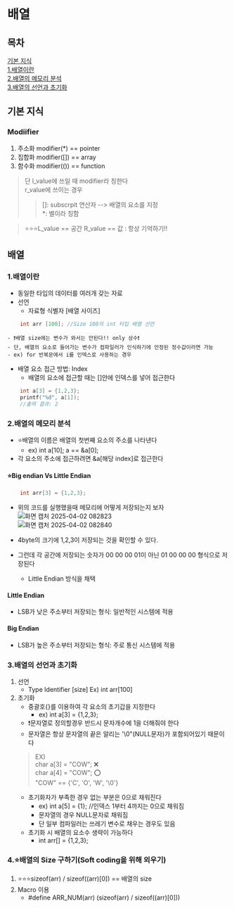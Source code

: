 # 배열

## 목차
[기본 지식](#기본-지식)<br>
[1.배열이란](#1-배열이란)<br>
[2.배열의 메모리 분석](#2-배열의-메모리-분석)<br>
[3.배열의 선언과 초기화](#3-배열의-선언과-초기화)<br>

## 기본 지식
### Modiifier
1. 주소화 modifier(*) == pointer
2. 집합화 modifier([]) == array
3. 함수화 modifier(()) == function
> 단 l_value에 쓰일 때 modifier라 칭한다<br>
> r_value에 쓰이는 경우
> > []: subscrpit 연산자 --> 배열의 요소를 지정<br>
> > *: 별이라 칭함

> ⭐⭐⭐L_value == 공간         R_value == 값 : 항상 기억하기!!
## 배열
### 1.배열이란
- 동일한 타입의 데이터를 여러개 갖는 자료
- 선언
  - 자료형 식별자 [배열 사이즈]
```c
    int arr [100]; //Size 100의 int 타입 배열 선언
```
    - ❗배열 size에는 변수가 와서는 안된다!! only 상수❗
    - 단, 배열의 요소로 들어가는 변수가 컴파일러가 인식하기에 안정된 정수값이라면 가능
    - ex) for 반복문에서 i를 인덱스로 사용하는 경우
- 배열 요소 접근 방법: Index
    - 배열의 요소에 접근할 때는 []안에 인덱스를 넣어 접근한다
```c
    int a[3] = {1,2,3};
    printf("%d", a[1]);
    //출력 결과: 2
```

### 2.배열의 메모리 분석
- ⭐배열의 이름은 배열의 첫번째 요소의 주소를 나타낸다
  - ex) int a[10]; a == &a[0];
- 각 요소의 주소에 접근하려면 &a[해당 index]로 접근한다

#### ⭐Big endian Vs Little Endian
```c
    int arr[3] = {1,2,3};
```
- 위의 코드를 실행했을때 메모리에 어떻게 저장되는지 보자<br>
![화면 캡처 2025-04-02 082823](https://github.com/user-attachments/assets/84fadd40-1d9c-495e-9261-5d0830a3b197)<br>
![화면 캡처 2025-04-02 082840](https://github.com/user-attachments/assets/a2913385-e502-4504-b47a-9716db01f6aa)

- 4byte의 크기에 1,2,3이 저장되는 것을 확인할 수 있다.
- 그런데 각 공간에 저장되는 숫자가 00 00 00 01이 아닌 01 00 00 00 형식으로 저장된다
    - Little Endian 방식을 채택
#### Little Endian
- LSB가 낮은 주소부터 저장되는 형식: 일반적인 시스템에 적용
#### Big Endian
- LSB가 높은 주소부터 저장되는 형식: 주로 통신 시스템에 적용

### 3.배열의 선언과 초기화
1. 선언
    - Type Identifier [size] Ex) int arr[100]
2. 초기화
    - 중괄호{}를 이용하여 각 요소의 초기갑을 지정한다
      - ex) int a[3] = {1,2,3};
    - ❗문자열로 정의할경우 반드시 문자개수에 1을 더해줘야 한다
    - 문자열은 항상 문자열의 끝은 알리는 '\0"(NULL문자)가 포함되어있기 때문이다
    >EX)<br> 
    > char a[3] = "COW"; ❌<br>
    > char a[4] = "COW"; ⭕<br>
    > "COW" == {'C', 'O', 'W', '\0\'}
    - 초기화자가 부족한 경우 없는 부분은 0으로 채워진다
      - ex) int a[5] = {1}; //인덱스 1부터 4까지는 0으로 채워짐
      - 문자열의 경우 NULL문자로 채워짐
      - 단 일부 컴파일러는 쓰레기 변수로 채우는 경우도 있음
    - 초기화 시 배열의 요소수 생략이 가능하다
      - int arr[] = {1,2,3};

### 4.⭐배열의 Size 구하기(Soft coding을 위해 외우기)
1. ⭐⭐⭐sizeof(arr) / sizeof((arr)[0]) == 배열의 size
2. Macro 이용
    - #define ARR_NUM(arr) (sizeof(arr) / sizeof((arr)[0]))
